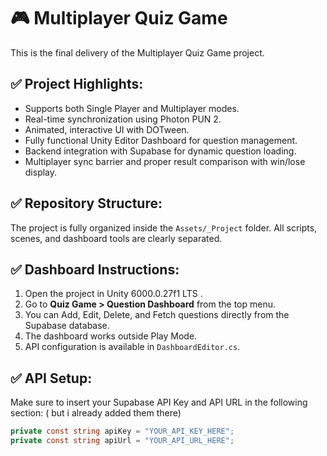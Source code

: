 # 🎮 Multiplayer Quiz Game

This is the final delivery of the Multiplayer Quiz Game project.

## ✅ Project Highlights:
- Supports both Single Player and Multiplayer modes.
- Real-time synchronization using Photon PUN 2.
- Animated, interactive UI with DOTween.
- Fully functional Unity Editor Dashboard for question management.
- Backend integration with Supabase for dynamic question loading.
- Multiplayer sync barrier and proper result comparison with win/lose display.

## ✅ Repository Structure:
The project is fully organized inside the `Assets/_Project` folder.
All scripts, scenes, and dashboard tools are clearly separated.

## ✅ Dashboard Instructions:
1. Open the project in Unity 6000.0.27f1 LTS .
2. Go to **Quiz Game > Question Dashboard** from the top menu.
3. You can Add, Edit, Delete, and Fetch questions directly from the Supabase database.
4. The dashboard works outside Play Mode.
5. API configuration is available in `DashboardEditor.cs`.

## ✅ API Setup:
Make sure to insert your Supabase API Key and API URL in the following section: ( but i already added them there)
```csharp
private const string apiKey = "YOUR_API_KEY_HERE";
private const string apiUrl = "YOUR_API_URL_HERE";
